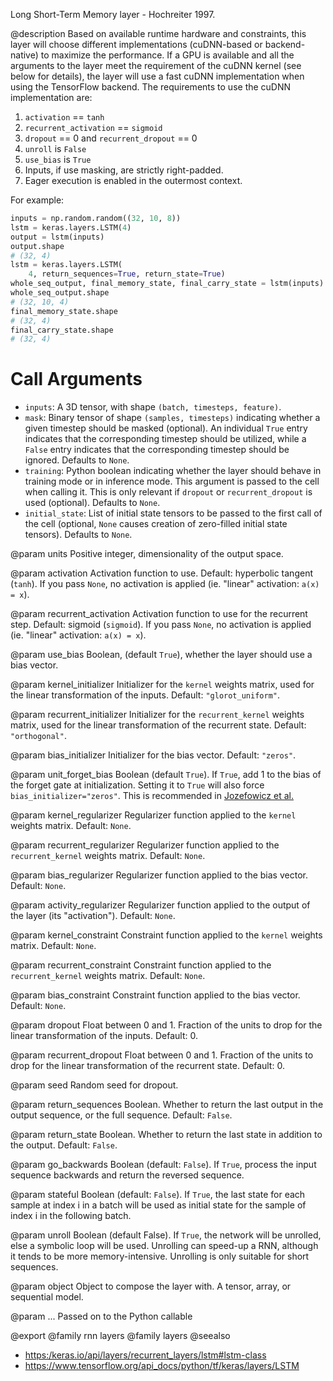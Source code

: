 Long Short-Term Memory layer - Hochreiter 1997.

@description
Based on available runtime hardware and constraints, this layer
will choose different implementations (cuDNN-based or backend-native)
to maximize the performance. If a GPU is available and all
the arguments to the layer meet the requirement of the cuDNN kernel
(see below for details), the layer will use a fast cuDNN implementation
when using the TensorFlow backend.
The requirements to use the cuDNN implementation are:

1. `activation` == `tanh`
2. `recurrent_activation` == `sigmoid`
3. `dropout` == 0 and `recurrent_dropout` == 0
4. `unroll` is `False`
5. `use_bias` is `True`
6. Inputs, if use masking, are strictly right-padded.
7. Eager execution is enabled in the outermost context.

For example:

```python
inputs = np.random.random((32, 10, 8))
lstm = keras.layers.LSTM(4)
output = lstm(inputs)
output.shape
# (32, 4)
lstm = keras.layers.LSTM(
    4, return_sequences=True, return_state=True)
whole_seq_output, final_memory_state, final_carry_state = lstm(inputs)
whole_seq_output.shape
# (32, 10, 4)
final_memory_state.shape
# (32, 4)
final_carry_state.shape
# (32, 4)
```

# Call Arguments
- `inputs`: A 3D tensor, with shape `(batch, timesteps, feature)`.
- `mask`: Binary tensor of shape `(samples, timesteps)` indicating whether
    a given timestep should be masked  (optional).
    An individual `True` entry indicates that the corresponding timestep
    should be utilized, while a `False` entry indicates that the
    corresponding timestep should be ignored. Defaults to `None`.
- `training`: Python boolean indicating whether the layer should behave in
    training mode or in inference mode. This argument is passed to the
    cell when calling it. This is only relevant if `dropout` or
    `recurrent_dropout` is used  (optional). Defaults to `None`.
- `initial_state`: List of initial state tensors to be passed to the first
    call of the cell (optional, `None` causes creation
    of zero-filled initial state tensors). Defaults to `None`.

@param units
Positive integer, dimensionality of the output space.

@param activation
Activation function to use.
Default: hyperbolic tangent (`tanh`).
If you pass `None`, no activation is applied
(ie. "linear" activation: `a(x) = x`).

@param recurrent_activation
Activation function to use
for the recurrent step.
Default: sigmoid (`sigmoid`).
If you pass `None`, no activation is applied
(ie. "linear" activation: `a(x) = x`).

@param use_bias
Boolean, (default `True`), whether the layer
should use a bias vector.

@param kernel_initializer
Initializer for the `kernel` weights matrix,
used for the linear transformation of the inputs. Default:
`"glorot_uniform"`.

@param recurrent_initializer
Initializer for the `recurrent_kernel`
weights matrix, used for the linear transformation of the recurrent
state. Default: `"orthogonal"`.

@param bias_initializer
Initializer for the bias vector. Default: `"zeros"`.

@param unit_forget_bias
Boolean (default `True`). If `True`,
add 1 to the bias of the forget gate at initialization.
Setting it to `True` will also force `bias_initializer="zeros"`.
This is recommended in [Jozefowicz et al.](
https://github.com/mlresearch/v37/blob/gh-pages/jozefowicz15.pdf)

@param kernel_regularizer
Regularizer function applied to the `kernel` weights
matrix. Default: `None`.

@param recurrent_regularizer
Regularizer function applied to the
`recurrent_kernel` weights matrix. Default: `None`.

@param bias_regularizer
Regularizer function applied to the bias vector.
Default: `None`.

@param activity_regularizer
Regularizer function applied to the output of the
layer (its "activation"). Default: `None`.

@param kernel_constraint
Constraint function applied to the `kernel` weights
matrix. Default: `None`.

@param recurrent_constraint
Constraint function applied to the
`recurrent_kernel` weights matrix. Default: `None`.

@param bias_constraint
Constraint function applied to the bias vector.
Default: `None`.

@param dropout
Float between 0 and 1. Fraction of the units to drop for the
linear transformation of the inputs. Default: 0.

@param recurrent_dropout
Float between 0 and 1. Fraction of the units to drop
for the linear transformation of the recurrent state. Default: 0.

@param seed
Random seed for dropout.

@param return_sequences
Boolean. Whether to return the last output
in the output sequence, or the full sequence. Default: `False`.

@param return_state
Boolean. Whether to return the last state in addition
to the output. Default: `False`.

@param go_backwards
Boolean (default: `False`).
If `True`, process the input sequence backwards and return the
reversed sequence.

@param stateful
Boolean (default: `False`). If `True`, the last state
for each sample at index i in a batch will be used as initial
state for the sample of index i in the following batch.

@param unroll
Boolean (default False).
If `True`, the network will be unrolled,
else a symbolic loop will be used.
Unrolling can speed-up a RNN,
although it tends to be more memory-intensive.
Unrolling is only suitable for short sequences.

@param object
Object to compose the layer with. A tensor, array, or sequential model.

@param ...
Passed on to the Python callable

@export
@family rnn layers
@family layers
@seealso
+ <https:/keras.io/api/layers/recurrent_layers/lstm#lstm-class>
+ <https://www.tensorflow.org/api_docs/python/tf/keras/layers/LSTM>
